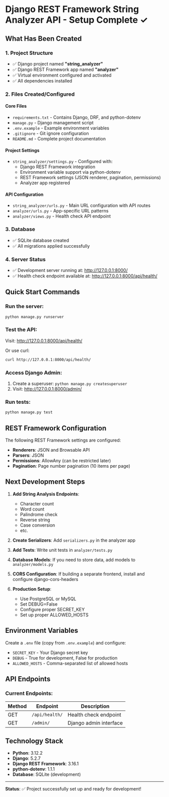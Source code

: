 # Django REST Framework String Analyzer API - Setup Complete ✓

## What Has Been Created

### 1. Project Structure
- ✅ Django project named **"string_analyzer"**
- ✅ Django REST Framework app named **"analyzer"**
- ✅ Virtual environment configured and activated
- ✅ All dependencies installed

### 2. Files Created/Configured

#### Core Files
- `requirements.txt` - Contains Django, DRF, and python-dotenv
- `manage.py` - Django management script
- `.env.example` - Example environment variables
- `.gitignore` - Git ignore configuration
- `README.md` - Complete project documentation

#### Project Settings
- `string_analyzer/settings.py` - Configured with:
  - Django REST Framework integration
  - Environment variable support via python-dotenv
  - REST Framework settings (JSON renderer, pagination, permissions)
  - Analyzer app registered

#### API Configuration
- `string_analyzer/urls.py` - Main URL configuration with API routes
- `analyzer/urls.py` - App-specific URL patterns
- `analyzer/views.py` - Health check API endpoint

### 3. Database
- ✅ SQLite database created
- ✅ All migrations applied successfully

### 4. Server Status
- ✅ Development server running at: http://127.0.0.1:8000/
- ✅ Health check endpoint available at: http://127.0.0.1:8000/api/health/

## Quick Start Commands

### Run the server:
```bash
python manage.py runserver
```

### Test the API:
Visit: http://127.0.0.1:8000/api/health/

Or use curl:
```bash
curl http://127.0.0.1:8000/api/health/
```

### Access Django Admin:
1. Create a superuser: `python manage.py createsuperuser`
2. Visit: http://127.0.0.1:8000/admin/

### Run tests:
```bash
python manage.py test
```

## REST Framework Configuration

The following REST Framework settings are configured:

- **Renderers**: JSON and Browsable API
- **Parsers**: JSON
- **Permissions**: AllowAny (can be restricted later)
- **Pagination**: Page number pagination (10 items per page)

## Next Development Steps

1. **Add String Analysis Endpoints**:
   - Character count
   - Word count
   - Palindrome check
   - Reverse string
   - Case conversion
   - etc.

2. **Create Serializers**: Add `serializers.py` in the analyzer app

3. **Add Tests**: Write unit tests in `analyzer/tests.py`

4. **Database Models**: If you need to store data, add models to `analyzer/models.py`

5. **CORS Configuration**: If building a separate frontend, install and configure django-cors-headers

6. **Production Setup**: 
   - Use PostgreSQL or MySQL
   - Set DEBUG=False
   - Configure proper SECRET_KEY
   - Set up proper ALLOWED_HOSTS

## Environment Variables

Create a `.env` file (copy from `.env.example`) and configure:
- `SECRET_KEY` - Your Django secret key
- `DEBUG` - True for development, False for production
- `ALLOWED_HOSTS` - Comma-separated list of allowed hosts

## API Endpoints

### Current Endpoints:

| Method | Endpoint | Description |
|--------|----------|-------------|
| GET | `/api/health/` | Health check endpoint |
| GET | `/admin/` | Django admin interface |

## Technology Stack

- **Python**: 3.12.2
- **Django**: 5.2.7
- **Django REST Framework**: 3.16.1
- **python-dotenv**: 1.1.1
- **Database**: SQLite (development)

---

**Status**: ✅ Project successfully set up and ready for development!
